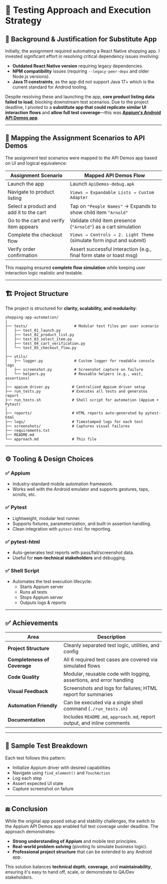 
# 🧠 Testing Approach and Execution Strategy

## 🧭 Background & Justification for Substitute App

Initially, the assignment required automating a React Native shopping app. I invested significant effort in resolving critical dependency issues involving:

- **Outdated React Native version** requiring legacy dependencies.
- **NPM compatibility** issues (requiring `--legacy-peer-deps` and older Node.js versions).
- **Java 11 constraints**, as the app did not support Java 17+ which is the current standard for Android tooling.

Despite resolving these and launching the app, **core product listing data failed to load**, blocking downstream test scenarios. Due to the project deadline, I pivoted to a **substitute app that could replicate similar UI interaction flows** and **allow full test coverage**—this was **[Appium's Android API Demos app](https://github.com/appium/android-apidemos)**.

---

## 🔁 Mapping the Assignment Scenarios to API Demos

The assignment test scenarios were mapped to the API Demos app based on UI and logical equivalence:

| **Assignment Scenario**                     | **Mapped API Demos Flow**                                             |
|---------------------------------------------|------------------------------------------------------------------------|
| Launch the app                              | Launch `ApiDemos-debug.apk`                                           |
| Navigate to product listing                 | `Views → Expandable Lists → Custom Adapter`                           |
| Select a product and add it to the cart     | Tap on `"People Names"` → Expands to show child item `"Arnold"`       |
| Go to the cart and verify item appears      | Validate child item presence (`"Arnold"`) as a cart simulation        |
| Complete the checkout flow                  | `Views → Controls → 2. Light Theme` (simulate form input and submit)  |
| Verify order confirmation                   | Assert successful interaction (e.g., final form state or toast msg)   |

This mapping ensured **complete flow simulation** while keeping user interaction logic realistic and testable.

---

## 🏗 Project Structure

The project is structured for **clarity, scalability, and modularity**:

```
shopping-app-automation/
│
├── tests/                     # Modular test files per user scenario
│   ├── test_01_launch.py
│   ├── test_02_product_list.py
│   ├── test_03_select_item.py
│   ├── test_04_cart_verification.py
│   └── test_05_checkout_flow.py
│
├── utils/
│   ├── logger.py              # Custom logger for readable console logs
│   ├── screenshot.py          # Screenshot capture on failure
│   └── helpers.py             # Reusable helpers (e.g., wait, assertions)
│
├── appium_driver.py          # Centralized Appium driver setup
├── run_tests.py              # Executes all tests and generates report
├── run_tests.sh              # Shell script for automation (Appium + Pytest)
│
├── reports/                  # HTML reports auto-generated by pytest-html
├── logs/                     # Timestamped logs for each test
├── screenshots/              # Captures visual failures
├── requirements.txt
├── README.md
└── approach.md               # This file
```

---

## ⚙️ Tooling & Design Choices

### ✅ **Appium**
- Industry-standard mobile automation framework.
- Works well with the Android emulator and supports gestures, taps, scrolls, etc.

### ✅ **Pytest**
- Lightweight, modular test runner.
- Supports fixtures, parameterization, and built-in assertion handling.
- Clean integration with `pytest-html` for reporting.

### ✅ **pytest-html**
- Auto-generates test reports with pass/fail/screenshot data.
- Useful for **non-technical stakeholders** and debugging.

### ✅ **Shell Script**
- Automates the test execution lifecycle:
  - Starts Appium server
  - Runs all tests
  - Stops Appium server
  - Outputs logs & reports

---

## ✅ Achievements

| Area                         | Description                                                                 |
|------------------------------|-----------------------------------------------------------------------------|
| **Project Structure**        | Cleanly separated test logic, utilities, and config                         |
| **Completeness of Coverage** | All 6 required test cases are covered via simulated flows                   |
| **Code Quality**             | Modular, reusable code with logging, assertions, and error handling         |
| **Visual Feedback**          | Screenshots and logs for failures; HTML report for summaries                |
| **Automation Friendly**      | Can be executed via a single shell command (`./run_tests.sh`)               |
| **Documentation**            | Includes `README.md`, `approach.md`, report output, and inline comments     |

---

## 🧪 Sample Test Breakdown

Each test follows this pattern:

- Initialize Appium driver with desired capabilities
- Navigate using `find_element()` and `TouchAction`
- Log each step
- Assert expected UI state
- Capture screenshot on failure

---

## 🔚 Conclusion

While the original app posed setup and stability challenges, the switch to the Appium API Demos app enabled full test coverage under deadline. The approach demonstrates:

- **Strong understanding of Appium** and mobile test principles.
- **Real-world problem solving** (pivoting to simulate business logic).
- **Professional project structure** that can be extended to any Android app.

This solution balances **technical depth**, **coverage**, and **maintainability**, ensuring it's easy to hand off, scale, or demonstrate to QA/Dev stakeholders.
